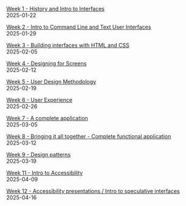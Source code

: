 [Week 1 - History and Intro to Interfaces](week1/)  
2025-01-22  

[Week 2 - Intro to Command Line and Text User Interfaces](week2/)  
2025-01-29  

[Week 3 - Building interfaces with HTML and CSS](week3/)  
2025-02-05  

[Week 4 - Designing for Screens ](week4/)  
2025-02-12  

[Week 5 - User Design Methodology](week5/)  
2025-02-19  

[Week 6 - User Experience](week6/)  
2025-02-26  

[Week 7 - A complete application](week7/)  
2025-03-05  

[Week 8 - Bringing it all together - Complete functional application](week8/)  
2025-03-12  

[Week 9 - Design patterns](week9/)  
2025-03-19  

[Week 11 - Intro to Accessibility](week11/)  
2025-04-09  

[Week 12 - Accessibility presentations / Intro to speculative interfaces](week12/)  
2025-04-16  

